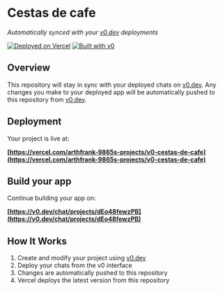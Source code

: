 # Cestas de cafe

*Automatically synced with your [v0.dev](https://v0.dev) deployments*

[![Deployed on Vercel](https://img.shields.io/badge/Deployed%20on-Vercel-black?style=for-the-badge&logo=vercel)](https://vercel.com/arthfrank-9865s-projects/v0-cestas-de-cafe)
[![Built with v0](https://img.shields.io/badge/Built%20with-v0.dev-black?style=for-the-badge)](https://v0.dev/chat/projects/dEo48fewzPB)

## Overview

This repository will stay in sync with your deployed chats on [v0.dev](https://v0.dev).
Any changes you make to your deployed app will be automatically pushed to this repository from [v0.dev](https://v0.dev).

## Deployment

Your project is live at:

**[https://vercel.com/arthfrank-9865s-projects/v0-cestas-de-cafe](https://vercel.com/arthfrank-9865s-projects/v0-cestas-de-cafe)**

## Build your app

Continue building your app on:

**[https://v0.dev/chat/projects/dEo48fewzPB](https://v0.dev/chat/projects/dEo48fewzPB)**

## How It Works

1. Create and modify your project using [v0.dev](https://v0.dev)
2. Deploy your chats from the v0 interface
3. Changes are automatically pushed to this repository
4. Vercel deploys the latest version from this repository